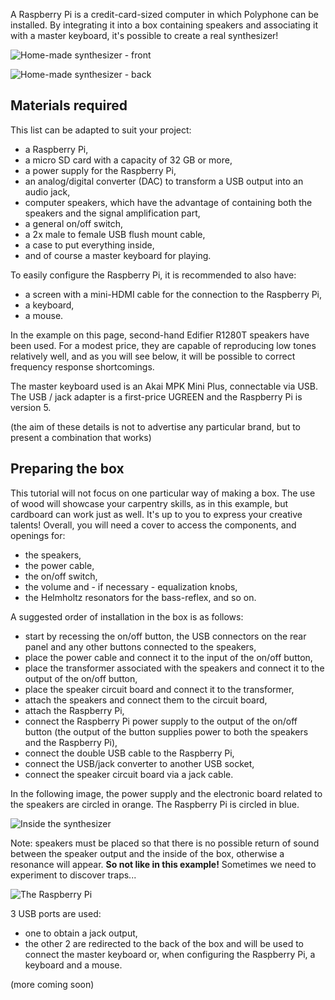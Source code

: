 A Raspberry Pi is a credit-card-sized computer in which Polyphone can be installed. By integrating it into a box containing speakers and associating it with a master keyboard, it's possible to create a real synthesizer!

![Home-made synthesizer - front](images/synth_front.jpg "Home-made synthesizer - front")

![Home-made synthesizer - back](images/synth_back.jpg "Home-made synthesizer - back")

## Materials required

This list can be adapted to suit your project:
- a Raspberry Pi,
- a micro SD card with a capacity of 32 GB or more,
- a power supply for the Raspberry Pi,
- an analog/digital converter (DAC) to transform a USB output into an audio jack,
- computer speakers, which have the advantage of containing both the speakers and the signal amplification part,
- a general on/off switch,
- a 2x male to female USB flush mount cable,
- a case to put everything inside,
- and of course a master keyboard for playing.

To easily configure the Raspberry Pi, it is recommended to also have:
- a screen with a mini-HDMI cable for the connection to the Raspberry Pi,
- a keyboard,
- a mouse.

In the example on this page, second-hand Edifier R1280T speakers have been used. For a modest price, they are capable of reproducing low tones relatively well, and as you will see below, it will be possible to correct frequency response shortcomings.

The master keyboard used is an Akai MPK Mini Plus, connectable via USB. The USB / jack adapter is a first-price UGREEN and the Raspberry Pi is version 5.

(the aim of these details is not to advertise any particular brand, but to present a combination that works)

## Preparing the box

This tutorial will not focus on one particular way of making a box. The use of wood will showcase your carpentry skills, as in this example, but cardboard can work just as well. It's up to you to express your creative talents! Overall, you will need a cover to access the components, and openings for:
- the speakers,
- the power cable,
- the on/off switch,
- the volume and - if necessary - equalization knobs,
- the Helmholtz resonators for the bass-reflex, and so on.

A suggested order of installation in the box is as follows:
- start by recessing the on/off button, the USB connectors on the rear panel and any other buttons connected to the speakers,
- place the power cable and connect it to the input of the on/off button,
- place the transformer associated with the speakers and connect it to the output of the on/off button,
- place the speaker circuit board and connect it to the transformer,
- attach the speakers and connect them to the circuit board,
- attach the Raspberry Pi,
- connect the Raspberry Pi power supply to the output of the on/off button (the output of the button supplies power to both the speakers and the Raspberry Pi),
- connect the double USB cable to the Raspberry Pi,
- connect the USB/jack converter to another USB socket,
- connect the speaker circuit board via a jack cable.

In the following image, the power supply and the electronic board related to the speakers are circled in orange. The Raspberry Pi is circled in blue.

![Inside the synthesizer](images/synth_inside.jpg "Inside the synthesizer")

Note: speakers must be placed so that there is no possible return of sound between the speaker output and the inside of the box, otherwise a resonance will appear. **So not like in this example!** Sometimes we need to experiment to discover traps...

![The Raspberry Pi](images/synth_raspberry_pi.jpg "The Raspberry Pi")

3 USB ports are used:
- one to obtain a jack output,
- the other 2 are redirected to the back of the box and will be used to connect the master keyboard or, when configuring the Raspberry Pi, a keyboard and a mouse.

(more coming soon)